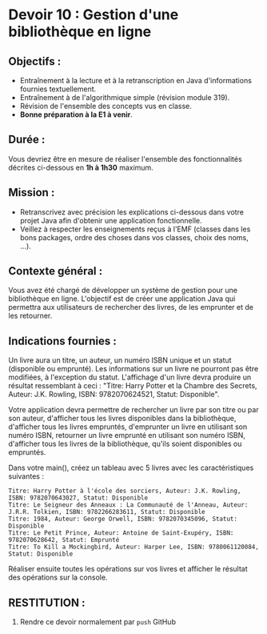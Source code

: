 # Devoir 10 : Gestion d'une bibliothèque en ligne
## Objectifs :
- Entraînement à la lecture et à la retranscription en Java d'informations fournies textuellement.
- Entraînement à de l'algorithmique simple (révision module 319).
- Révision de l'ensemble des concepts vus en classe.
- **Bonne préparation à la E1 à venir**.

## Durée :
Vous devriez être en mesure de réaliser l'ensemble des fonctionnalités décrites ci-dessous en **1h à 1h30** maximum.

## Mission :
- Retranscrivez avec précision les explications ci-dessous dans votre projet Java afin d'obtenir une application fonctionnelle.
- Veillez à respecter les enseignements reçus à l'EMF (classes dans les bons packages, ordre des choses dans vos classes, choix des noms, ...).

## Contexte général :
Vous avez été chargé de développer un système de gestion pour une bibliothèque en ligne. L'objectif est de créer une application Java qui permettra aux utilisateurs de rechercher des livres, de les emprunter et de les retourner.

## Indications fournies :
Un livre aura un titre, un auteur, un numéro ISBN unique et un statut (disponible ou emprunté). Les informations sur un livre ne pourront pas être modifiées, à l'exception du statut. L'affichage d'un livre devra produire un résultat ressemblant à ceci : "Titre: Harry Potter et la Chambre des Secrets, Auteur: J.K. Rowling, ISBN: 9782070624521, Statut: Disponible".

Votre application devra permettre de rechercher un livre par son titre ou par son auteur, d'afficher tous les livres disponibles dans la bibliothèque, d'afficher tous les livres empruntés, d'emprunter un livre en utilisant son numéro ISBN, retourner un livre emprunté en utilisant son numéro ISBN, d'afficher tous les livres de la bibliothèque, qu'ils soient disponibles ou empruntés.

Dans votre main(), créez un tableau avec 5 livres avec les caractéristiques suivantes :
```
Titre: Harry Potter à l'école des sorciers, Auteur: J.K. Rowling, ISBN: 9782070643027, Statut: Disponible
Titre: Le Seigneur des Anneaux : La Communauté de l'Anneau, Auteur: J.R.R. Tolkien, ISBN: 9782266283611, Statut: Disponible
Titre: 1984, Auteur: George Orwell, ISBN: 9782070345096, Statut: Disponible
Titre: Le Petit Prince, Auteur: Antoine de Saint-Exupéry, ISBN: 9782070628642, Statut: Emprunté
Titre: To Kill a Mockingbird, Auteur: Harper Lee, ISBN: 9780061120084, Statut: Disponible
```
Réaliser ensuite toutes les opérations sur vos livres et afficher le résultat des opérations sur la console.


## RESTITUTION :
1. Rendre ce devoir normalement par `push` GitHub
